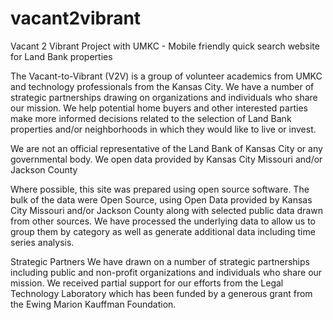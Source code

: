 # vacant2vibrant
Vacant 2 Vibrant Project with UMKC - Mobile friendly quick search website for Land Bank properties

The Vacant-to-Vibrant (V2V) is a group of volunteer academics from UMKC and technology professionals from the Kansas City. We have a number of strategic partnerships drawing on organizations and individuals who share our mission. We help potential home buyers and other interested parties make more informed decisions related to the selection of Land Bank properties and/or neighborhoods in which they would like to live or invest.

We are not an official representative of the Land Bank of Kansas City or any governmental body. We open data provided by Kansas City Missouri and/or Jackson County

Where possible, this site was prepared using open source software. The bulk of the data were Open Source, using Open Data provided by Kansas City Missouri and/or Jackson County along with selected public data drawn from other sources. We have processed the underlying data to allow us to group them by category as well as generate additional data including time series analysis.

Strategic Partners
We have drawn on a number of strategic partnerships including public and non-profit organizations and individuals who share our mission. We received partial support for our efforts from the Legal Technology Laboratory which has been funded by a generous grant from the Ewing Marion Kauffman Foundation.

